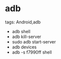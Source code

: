 # adb

tags: Android,adb

<!--sec data-title="簡介" data-id="1" data-nopdf="true" data-collapse=false ces-->

- adb shell
- adb kill-server
- sudo adb start-server
- adb devices
- adb -s f7990ff shell

<!--endsec-->